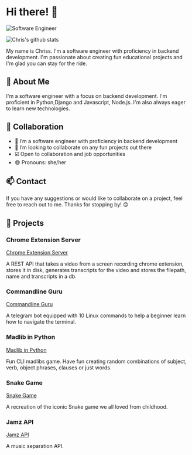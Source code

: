 # Hi there! 👋

![Software Engineer](https://img.shields.io/badge/-Software%20Engineer-blue)

![Chris's github stats](https://github-readme-stats.vercel.app/api?username=chriss1525&show_icons=true&theme=radical)


My name is Chriss. I'm a software engineer with proficiency in backend development. I'm passionate about creating fun educational projects and I'm glad you can stay for the ride.

## 💼 About Me

I'm a software engineer with a focus on backend development. I'm proficient in Python,Django and Javascript, Node.js. I'm also always eager to learn new technologies.

## 🤝 Collaboration

- 🔭 I’m a software engineer with proficiency in backend development
- 👯 I’m looking to collaborate on any fun projects out there
- ☑️ Open to collaboration and job opportunities
- 😄 Pronouns: she/her

## 📫 Contact

If you have any suggestions or would like to collaborate on a project, feel free to reach out to me. Thanks for stopping by! 😊

## 🎉 Projects

### Chrome Extension Server

[Chrome Extension Server](https://github.com/chriss1525/chrome-extension-server)

A REST API that takes a video from a screen recording chrome extension, stores it in disk, generates transcripts for the video and stores the filepath, name and transcripts in a db.

### Commandline Guru

[Commandline Guru](https://github.com/chriss1525/Commandline_Guru)

A telegram bot equipped with 10 Linux commands to help a beginner learn how to navigate the terminal.

### Madlib in Python

[Madlib in Python](https://github.com/chriss1525/Madlib2)

Fun CLI madlibs game. Have fun creating random combinations of subject, verb, object phrases, clauses or just words.

### Snake Game

[Snake Game](https://github.com/chriss1525/Snake_Game)

A recreation of the iconic Snake game we all loved from childhood.

### Jamz API

[Jamz API](https://github.com/chriss1525/JamZ)

A music separation API.
